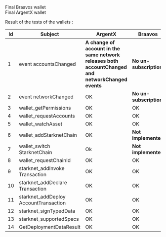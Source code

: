 Final Braavos wallet  
Final ArgentX wallet 

Result of the tests of the wallets  :  

| Id |Subject| ArgentX | Braavos| Comment|
|--|--|--|--|--|
|1|event accountsChanged| <b>A change of account in the same network releases both accountChanged and networkChanged events </b>|**No un-subscription** ||
|2|event networkChanged | OK|<b>**No un-subscription**</b>||
|3|wallet_getPermissions| OK|OK||
|4|wallet_requestAccounts|OK|OK||
|5|wallet_watchAsset|OK|OK||
|6|wallet_addStarknetChain|OK|**Not implemented**||
|7|wallet_switch StarknetChain|Ok |**Not implemented**||
|8|wallet_requestChainId|OK|OK||
|9|starknet_addInvoke Transaction|OK|OK||
|10|starknet_addDeclare Transaction|OK |OK|
|11|starknet_addDeploy AccountTransaction|OK|OK|
|12|starknet_signTypedData|OK|OK||
|13|starknet_supportedSpecs|OK|OK||
|14|GetDeploymentDataResult|OK|OK||
